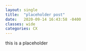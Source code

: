 ```yaml
---
layout: single
title:  "placeholder post"
date:   2020-09-14 16:43:58 -0400
classes: wide
categories: CX 
---
```



this is a placeholder
